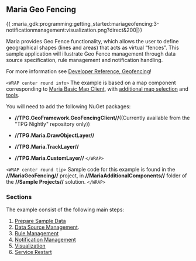 ##  Maria Geo Fencing

{{ :maria_gdk:programming:getting_started:mariageofencing:3-notificationmanagement:visualization.png?direct&200|}}

Maria provides Geo Fence functionality, which allows the user to define geographical shapes (lines and areas) that acts as virtual “fences”.
This sample application will illustrate Geo Fence management through data source specification, rule management and notification handling.

For more information see [Developer Reference, Geofencing](maria_gdk/programming/functionality/geofencing)!
 
`<WRAP center round info>`
The example is based on a map component corresponding to 
[Maria Basic Map Client](maria_gdk/programming/getting_started/mariabasicmapclient), with 
[additional map selection](maria_gdk/programming/getting_started/mariamapinteractionclient/maplayerinteraction#changing_map_source) and  
[tools](maria_gdk/programming/getting_started/mariamapinteractionclient/toolsinteraction).

You will need to add the following NuGet packages:

*  **//TPG.GeoFramework.GeoFencingClient//**((Currently available from the "TPG Nightly" repository only))

*  **//TPG.Maria.DrawObjectLayer//**

*  **//TPG.Maria.TrackLayer//**

*  **//TPG.Maria.CustomLayer//**
`</WRAP>`

`<WRAP center round tip>`
Sample code for this example is found in the **//MariaGeoFencing//** project, in **//MariaAdditionalComponents//** 
folder of the **//Sample Projects//** solution. 
`</WRAP>`


### Sections

The example consist of the following main steps:
 1.  [Prepare Sample Data](maria_gdk/programming/getting_started/mariageofencing/0-PrepareSampleData)
 2.  [Data Source Management](maria_gdk/programming/getting_started/mariageofencing/1-DataSourceManagement).
 3.  [Rule Management](maria_gdk/programming/getting_started/mariageofencing/2-RuleManagement)
 4.  [Notification Management](maria_gdk/programming/getting_started/mariageofencing/3-NotificationManagement)
 5.  [Visualization](maria_gdk/programming/getting_started/mariageofencing/4-Visualization)
 6.  [Service Restart](maria_gdk/programming/getting_started/mariageofencing/5-ServiceRestarted)
